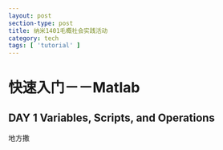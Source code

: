```yaml
---
layout: post
section-type: post
title: 纳米1401毛概社会实践活动
category: tech
tags: [ 'tutorial' ]
---
```


快速入门－－Matlab
=================


## DAY 1 Variables, Scripts, and Operations

地方撒
